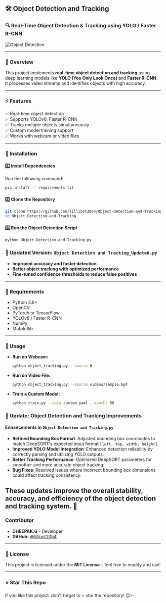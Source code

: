 
## **🛠 Object Detection and Tracking**
### **🔍 Real-Time Object Detection & Tracking using YOLO / Faster R-CNN**

![Object Detection](https://miro.medium.com/max/1400/1*VzVVZKkevcvUNX70C0YB2g.gif)  

---

### **📖 Overview**
This project implements **real-time object detection and tracking** using deep learning models like **YOLO (You Only Look Once)** and **Faster R-CNN**. It processes video streams and identifies objects with high accuracy.  

---

### **⚡ Features**
✅ Real-time object detection  
✅ Supports YOLOv8, Faster R-CNN  
✅ Tracks multiple objects simultaneously  
✅ Custom model training support  
✅ Works with webcam or video files  

---

### **🔧 Installation**
#### **1️⃣ Install Dependencies**
Run the following command:  
```bash
pip install -r requirements.txt
```

#### **2️⃣ Clone the Repository**
```bash
git clone https://github.com/lillibot2054/Object-Detection-and-Tracking.git
cd Object-Detection-and-Tracking
```

#### **3️⃣ Run the Object Detection Script**
```bash
python Object-Detection-and-Tracking.py
```
### 🔹 Updated Version: `Object Detection and Tracking_Updated.py`  
- **Improved accuracy and faster detection**  
- **Better object tracking with optimized performance**  
- **Fine-tuned confidence thresholds to reduce false positives**  

---

### **📌 Requirements**
- Python 3.8+
- OpenCV
- PyTorch or TensorFlow
- YOLOv8 / Faster R-CNN
- NumPy
- Matplotlib

---

### **🎯 Usage**
- **Run on Webcam:**  
  ```bash
  python object_tracking.py --source 0
  ```
- **Run on Video File:**  
  ```bash
  python object_tracking.py --source videos/sample.mp4
  ```
- **Train a Custom Model:**  
  ```bash
  python train.py --data custom.yaml --epochs 50
  ```
### 🔄 **Update: Object Detection and Tracking Improvements**  

#### **Enhancements in `Object Detection and Tracking.py`**  
- **Refined Bounding Box Format**: Adjusted bounding box coordinates to match DeepSORT's expected input format `[left, top, width, height]`.  
- **Improved YOLO Model Integration**: Enhanced detection reliability by correctly parsing and utilizing YOLO outputs.  
- **Better Tracking Performance**: Optimized DeepSORT parameters for smoother and more accurate object tracking.  
- **Bug Fixes**: Resolved issues where incorrect bounding box dimensions could affect tracking consistency.  

These updates improve the overall stability, accuracy, and efficiency of the object detection and tracking system. 🚀
---

### **Contributor**
- **DHEEPAK.G** - Developer  
- **GitHub:** [@lillibot2054](https://github.com/lillibot2054)  

---

### **📜 License**
This project is licensed under the **MIT License** – feel free to modify and use!  

---

### **⭐ Star This Repo**
If you like this project, don't forget to ⭐ star the repository! 😊✨  
